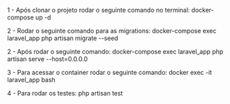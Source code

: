 1 - Após clonar o projeto rodar o seguinte comando no terminal: docker-compose up -d

2 - Rodar o seguinte comando para as migrations: docker-compose exec laravel_app php artisan migrate --seed

2 - Após rodar o seguinte comando: docker-compose exec laravel_app php artisan serve --host=0.0.0.0

3 - Para acessar o container rodar o seguinte comando: docker exec -it laravel_app bash

4 - Para rodar os testes: php artisan test


